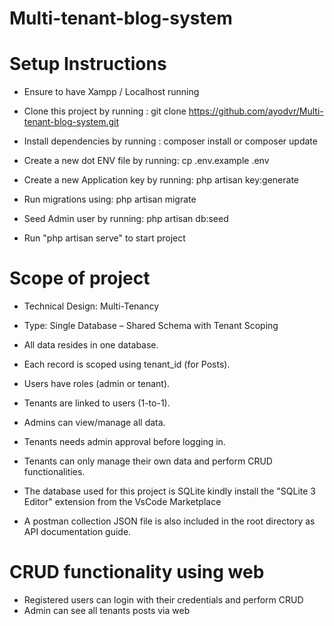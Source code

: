# Multi-tenant-blog-system

# Setup Instructions

-   Ensure to have Xampp / Localhost running

-   Clone this project by running : git clone https://github.com/ayodvr/Multi-tenant-blog-system.git

-   Install dependencies by running : composer install or composer update

-   Create a new dot ENV file by running: cp .env.example .env

-   Create a new Application key by running: php artisan key:generate

-   Run migrations using: php artisan migrate

-   Seed Admin user by running: php artisan db:seed

-   Run "php artisan serve" to start project

# Scope of project

-   Technical Design: Multi-Tenancy

-   Type: Single Database – Shared Schema with Tenant Scoping

-   All data resides in one database.

-   Each record is scoped using tenant_id (for Posts).

-   Users have roles (admin or tenant).

-   Tenants are linked to users (1-to-1).

-   Admins can view/manage all data.

-   Tenants needs admin approval before logging in.

-   Tenants can only manage their own data and perform CRUD functionalities.

-   The database used for this project is SQLite kindly install the "SQLite 3 Editor" extension from the VsCode Marketplace

-   A postman collection JSON file is also included in the root directory as API documentation guide.

# CRUD functionality using web

-   Registered users can login with their credentials and perform CRUD
-   Admin can see all tenants posts via web
